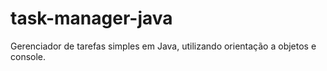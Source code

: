 # task-manager-java
Gerenciador de tarefas simples em Java, utilizando orientação a objetos e console.
